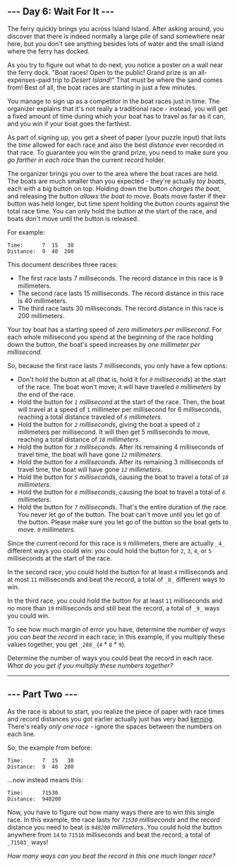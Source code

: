 ## \--- Day 6: Wait For It ---

The ferry quickly brings you across Island Island. After asking around, you discover that there is indeed normally a large pile of sand somewhere near here, but you don't see anything besides lots of water and the small island where the ferry has docked.

As you try to figure out what to do next, you notice a poster on a wall near the ferry dock. "Boat races! Open to the public! Grand prize is an all-expenses-paid trip to _Desert Island_!" That must be where the sand comes from! Best of all, the boat races are starting in just a few minutes.

You manage to sign up as a competitor in the boat races just in time. The organizer explains that it's not really a traditional race - instead, you will get a fixed amount of time during which your boat has to travel as far as it can, and you win if your boat goes the farthest.

As part of signing up, you get a sheet of paper (your puzzle input) that lists the _time_ allowed for each race and also the best _distance_ ever recorded in that race. To guarantee you win the grand prize, you need to make sure you _go farther in each race_ than the current record holder.

The organizer brings you over to the area where the boat races are held. The boats are much smaller than you expected - they're actually _toy boats_, each with a big button on top. Holding down the button _charges the boat_, and releasing the button _allows the boat to move_. Boats move faster if their button was held longer, but time spent holding the button counts against the total race time. You can only hold the button at the start of the race, and boats don't move until the button is released.

For example:

```
Time:      7  15   30
Distance:  9  40  200

```

This document describes three races:

* The first race lasts 7 milliseconds. The record distance in this race is 9 millimeters.
* The second race lasts 15 milliseconds. The record distance in this race is 40 millimeters.
* The third race lasts 30 milliseconds. The record distance in this race is 200 millimeters.

Your toy boat has a starting speed of _zero millimeters per millisecond_. For each whole millisecond you spend at the beginning of the race holding down the button, the boat's speed increases by _one millimeter per millisecond_.

So, because the first race lasts 7 milliseconds, you only have a few options:

* Don't hold the button at all (that is, hold it for _`0` milliseconds_) at the start of the race. The boat won't move; it will have traveled _`0` millimeters_ by the end of the race.
* Hold the button for _`1` millisecond_ at the start of the race. Then, the boat will travel at a speed of `1` millimeter per millisecond for 6 milliseconds, reaching a total distance traveled of _`6` millimeters_.
* Hold the button for _`2` milliseconds_, giving the boat a speed of `2` millimeters per millisecond. It will then get 5 milliseconds to move, reaching a total distance of _`10` millimeters_.
* Hold the button for _`3` milliseconds_. After its remaining 4 milliseconds of travel time, the boat will have gone _`12` millimeters_.
* Hold the button for _`4` milliseconds_. After its remaining 3 milliseconds of travel time, the boat will have gone _`12` millimeters_.
* Hold the button for _`5` milliseconds_, causing the boat to travel a total of _`10` millimeters_.
* Hold the button for _`6` milliseconds_, causing the boat to travel a total of _`6` millimeters_.
* Hold the button for _`7` milliseconds_. That's the entire duration of the race. You never let go of the button. The boat can't move until you let go of the button. Please make sure you let go of the button so the boat gets to move. _`0` millimeters_.

Since the current record for this race is `9` millimeters, there are actually `_4_` different ways you could win: you could hold the button for `2`, `3`, `4`, or `5` milliseconds at the start of the race.

In the second race, you could hold the button for at least `4` milliseconds and at most `11` milliseconds and beat the record, a total of `_8_` different ways to win.

In the third race, you could hold the button for at least `11` milliseconds and no more than `19` milliseconds and still beat the record, a total of `_9_` ways you could win.

To see how much margin of error you have, determine the _number of ways you can beat the record_ in each race; in this example, if you multiply these values together, you get `_288_` (`4` \* `8` \* `9`).

Determine the number of ways you could beat the record in each race. _What do you get if you multiply these numbers together?_

---

## \--- Part Two ---

As the race is about to start, you realize the piece of paper with race times and record distances you got earlier actually just has very bad [kerning](https://en.wikipedia.org/wiki/Kerning). There's really _only one race_ \- ignore the spaces between the numbers on each line.

So, the example from before:

```
Time:      7  15   30
Distance:  9  40  200

```

...now instead means this:

```
Time:      71530
Distance:  940200

```

Now, you have to figure out how many ways there are to win this single race. In this example, the race lasts for _`71530` milliseconds_ and the record distance you need to beat is _`940200` millimeters_. You could hold the button anywhere from `14` to `71516` milliseconds and beat the record, a total of `_71503_` ways!

_How many ways can you beat the record in this one much longer race?_